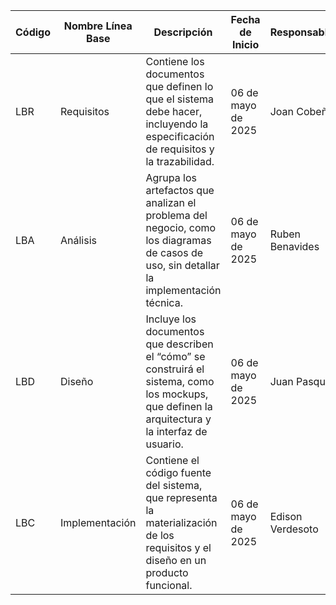 | Código | Nombre Línea Base | Descripción                                                                                                                                   | Fecha de Inicio       | Responsables     |
| ------ | ----------------- | --------------------------------------------------------------------------------------------------------------------------------------------- | --------------------- | ---------------- |
| LBR    | Requisitos        | Contiene los documentos que definen lo que el sistema debe hacer, incluyendo la especificación de requisitos y la trazabilidad.               | 06 de mayo de 2025    | Joan Cobeña      |
| LBA    | Análisis          | Agrupa los artefactos que analizan el problema del negocio, como los diagramas de casos de uso, sin detallar la implementación técnica.      | 06 de mayo de 2025    | Ruben Benavides  |
| LBD    | Diseño            | Incluye los documentos que describen el “cómo” se construirá el sistema, como los mockups, que definen la arquitectura y la interfaz de usuario. | 06 de mayo de 2025    | Juan Pasquel     |
| LBC    | Implementación    | Contiene el código fuente del sistema, que representa la materialización de los requisitos y el diseño en un producto funcional.             | 06 de mayo de 2025    | Edison Verdesoto |
